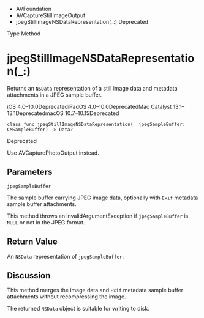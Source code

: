 

- AVFoundation
- AVCaptureStillImageOutput
-  jpegStillImageNSDataRepresentation(\_:) Deprecated

Type Method

# jpegStillImageNSDataRepresentation(\_:)

Returns an `NSData` representation of a still image data and metadata attachments in a JPEG sample buffer.

iOS 4.0–10.0DeprecatediPadOS 4.0–10.0DeprecatedMac Catalyst 13.1–13.1DeprecatedmacOS 10.7–10.15Deprecated

``` source
class func jpegStillImageNSDataRepresentation(_ jpegSampleBuffer: CMSampleBuffer) -> Data?
```

Deprecated

Use AVCapturePhotoOutput instead.

## Parameters 

`jpegSampleBuffer`  

The sample buffer carrying JPEG image data, optionally with `Exif` metadata sample buffer attachments.

This method throws an invalidArgumentException if `jpegSampleBuffer` is `NULL` or not in the JPEG format.

## Return Value

An `NSData` representation of `jpegSampleBuffer`.

## Discussion

This method merges the image data and `Exif` metadata sample buffer attachments without recompressing the image.

The returned `NSData` object is suitable for writing to disk.

